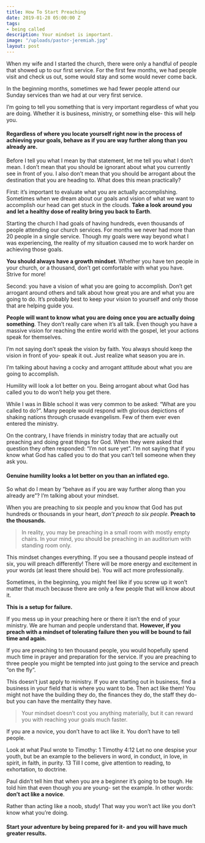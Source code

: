 ```yaml
---
title: How To Start Preaching
date: 2019-01-28 05:00:00 Z
tags:
- being called
description: Your mindset is important.
image: "/uploads/pastor-jeremiah.jpg"
layout: post
---
```


When my wife and I started the church, there were only a handful of people that showed up to our first service. For the first few months, we had people visit and check us out, some would stay and some would never come back.

In the beginning months, sometimes we had fewer people attend our Sunday services than we had at our very first service.

I’m going to tell you something that is very important regardless of what you are doing. Whether it is business, ministry, or something else- this will help you.

#### Regardless of where you locate yourself right now in the process of achieving your goals, behave as if you are way further along than you already are.

Before I tell you what I mean by that statement, let me tell you what I don’t mean. I don’t mean that you should be ignorant about what you currently see in front of you. I also don’t mean that you should be arrogant about the destination that you are heading to. What does this mean practically?

First: it’s important to evaluate what you are actually accomplishing. Sometimes when we dream about our goals and vision of what we want to accomplish our head can get stuck in the clouds. **Take a look around you and let a healthy dose of reality bring you back to Earth**.

Starting the church I had goals of having hundreds, even thousands of people attending our church services. For months we never had more than 20 people in a single service. Though my goals were way beyond what I was experiencing, the reality of my situation caused me to work harder on achieving those goals.

**You should always have a growth mindset**. Whether you have ten people in your church, or a thousand, don’t get comfortable with what you have. Strive for more!

Second: you have a vision of what you are going to accomplish. Don’t get arrogant around others and talk about how great you are and what you are going to do. It’s probably best to keep your vision to yourself and only those that are helping guide you.

**People will want to know what you are doing once you are actually doing something**. They don’t really care when it’s all talk. Even though you have a massive vision for reaching the entire world with the gospel, let your actions speak for themselves.

I’m not saying don’t speak the vision by faith. You always should keep the vision in front of you- speak it out. Just realize what season you are in.

I’m talking about having a cocky and arrogant attitude about what you are going to accomplish.

Humility will look a lot better on you. Being arrogant about what God has called you to do won’t help you get there.

While I was in Bible school it was very common to be asked: “What are you called to do?”. Many people would respond with glorious depictions of shaking nations through crusade evangelism. Few of them ever even entered the ministry.

On the contrary, I have friends in ministry today that are actually out preaching and doing great things for God. When they were asked that question they often responded: “I’m not sure yet”. I’m not saying that if you know what God has called you to do that you can’t tell someone when they ask you.

#### Genuine humility looks a lot better on you than an inflated ego.

So what do I mean by “behave as if you are way further along than you already are”? I’m talking about your mindset.

When you are preaching to six people and you know that God has put hundreds or thousands in your heart, _don’t preach to six people_. **Preach to the thousands.**

> In reality, you may be preaching in a small room with mostly empty chairs. In your mind, you should be preaching in an auditorium with standing room only.

This mindset changes everything. If you see a thousand people instead of six, you will preach differently! There will be more energy and excitement in your words (at least there should be). You will act more professionally.

Sometimes, in the beginning, you might feel like if you screw up it won’t matter that much because there are only a few people that will know about it.

**This is a setup for failure.**

If you mess up in your preaching here or there it isn’t the end of your ministry. We are human and people understand that. **However, if you preach with a mindset of tolerating failure then you will be bound to fail time and again.**

If you are preaching to ten thousand people, you would hopefully spend much time in prayer and preparation for the service. If you are preaching to three people you might be tempted into just going to the service and preach “on the fly”.

This doesn’t just apply to ministry. If you are starting out in business, find a business in your field that is where you want to be. Then act like them! You might not have the building they do, the finances they do, the staff they do- but you can have the mentality they have.

> Your mindset doesn’t cost you anything materially, but it can reward you with reaching your goals much faster.

If you are a novice, you don’t have to act like it. You don’t have to tell people.

Look at what Paul wrote to Timothy: 1 Timothy 4:12 Let no one despise your youth, but be an example to the believers in word, in conduct, in love, in spirit, in faith, in purity. 13 Till I come, give attention to reading, to exhortation, to doctrine.

Paul didn’t tell him that when you are a beginner it’s going to be tough. He told him that even though you are young- set the example. In other words: **don’t act like a novice**.

Rather than acting like a noob, study! That way you won’t act like you don’t know what you’re doing.

#### Start your adventure by being prepared for it- and you will have much greater results.